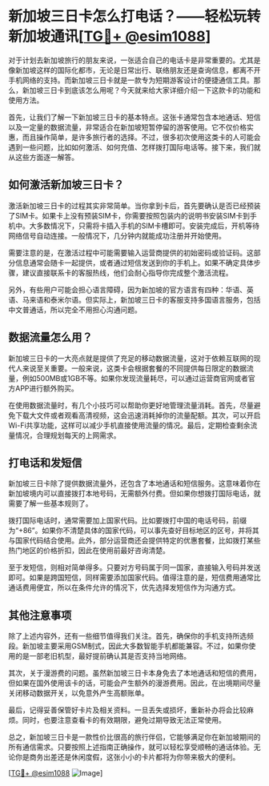 # 新加坡三日卡怎么打电话？——轻松玩转新加坡通讯[[TG💪+ @esim1088](https://t.me/s/esim1088)]

对于计划去新加坡旅行的朋友来说，一张适合自己的电话卡是非常重要的。尤其是像新加坡这样的国际化都市，无论是日常出行、联络朋友还是查询信息，都离不开手机网络的支持。而新加坡三日卡就是一款专为短期游客设计的便捷通信工具。那么，新加坡三日卡到底该怎么用呢？今天就来给大家详细介绍一下这款卡的功能和使用方法。

首先，让我们了解一下新加坡三日卡的基本特点。这张卡通常包含本地通话、短信以及一定量的数据流量，非常适合在新加坡短暂停留的游客使用。它不仅价格实惠，而且操作简单，是许多旅行者的选择。不过，很多初次使用这类卡的人可能会遇到一些问题，比如如何激活、如何充值、怎样拨打国际电话等。接下来，我们就从这些方面逐一解答。

## 如何激活新加坡三日卡？

激活新加坡三日卡的过程其实非常简单。当你拿到卡后，首先要确认是否已经预装了SIM卡。如果卡上没有预装SIM卡，你需要按照包装内的说明书安装SIM卡到手机中。大多数情况下，只需将卡插入手机的SIM卡槽即可。安装完成后，开机等待网络信号自动连接。一般情况下，几分钟内就能成功注册并开始使用。

需要注意的是，在激活过程中可能需要输入运营商提供的初始密码或验证码。这部分信息通常会随卡一起提供，或者通过短信发送到你的手机上。如果不确定具体步骤，建议直接联系卡的客服热线，他们会耐心指导你完成整个激活流程。

另外，有些用户可能会担心语言障碍，因为新加坡的官方语言有四种：华语、英语、马来语和泰米尔语。但实际上，新加坡三日卡的客服支持多国语言服务，包括中文普通话，所以完全不用担心沟通问题。

## 数据流量怎么用？

新加坡三日卡的一大亮点就是提供了充足的移动数据流量，这对于依赖互联网的现代人来说至关重要。一般来说，这类卡会根据套餐的不同提供每日限定的数据流量，例如500MB或1GB不等。如果你发现流量耗尽，可以通过运营商官网或者官方APP进行额外购买。

在使用数据流量时，有几个小技巧可以帮助你更好地管理流量消耗。首先，尽量避免下载大文件或者观看高清视频，这会迅速消耗掉你的流量配额。其次，可以开启Wi-Fi共享功能，这样可以减少手机直接使用流量的情况。最后，定期检查剩余流量情况，合理规划每天的上网需求。

## 打电话和发短信

新加坡三日卡除了提供数据流量外，还包含了本地通话和短信服务。这意味着你在新加坡境内可以直接拨打本地号码，无需额外付费。但如果你想拨打国际电话，就需要了解一些基本规则了。

拨打国际电话时，通常需要加上国家代码。比如要拨打中国的电话号码，前缀为“+86”。如果你不清楚具体的国家代码，可以事先查好目标地区的区号，并将其与国家代码结合使用。此外，部分运营商还会提供特定的优惠套餐，比如拨打某些热门地区的价格折扣，因此在使用前最好咨询清楚。

至于发短信，则相对简单得多。只要对方号码属于同一国家，直接输入号码并发送即可。如果是跨国短信，同样需要添加国家代码。值得注意的是，短信费用通常比通话费用便宜，所以在条件允许的情况下，优先选择发短信作为沟通方式。

## 其他注意事项

除了上述内容外，还有一些细节值得我们关注。首先，确保你的手机支持所选频段。新加坡主要采用GSM制式，因此大多数智能手机都能兼容。不过，如果你使用的是一部老旧机型，最好提前确认其是否支持当地网络。

其次，关于漫游费的问题。虽然新加坡三日卡本身免去了本地通话和短信的费用，但如果在国外使用该卡的话，可能会产生额外的漫游费用。因此，在出境期间尽量关闭移动数据开关，以免意外产生高额账单。

最后，记得妥善保管好卡片及相关资料。一旦丢失或损坏，重新补办将会比较麻烦。同时，也要注意查看卡的有效期限，避免过期导致无法正常使用。

总之，新加坡三日卡是一款性价比很高的旅行伴侣，它能够满足你在新加坡期间的所有通信需求。只要按照上述指南正确操作，就可以轻松享受顺畅的通话体验。无论你是商务出差还是休闲度假，这张小小的卡片都将为你带来极大的便利。

[[TG💪+ @esim1088](https://t.me/s/esim1088) ![Image](https://i.postimg.cc/4NQfJmqS/Snipaste-2025-05-13-00-14-12.png)]
